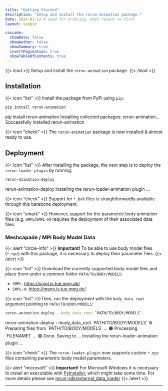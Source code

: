 ```yaml
---
title: "Getting Started"
description: "Setup and install the rerun-animation package."
date: 2024-01-12 # used for ordering, most recent == first
layout: simple

cascade:
  showDate: false
  showAuthor: false
  showSummary: true
  invertPagination: true  
  showTableOfContents: true
---
```


{{< lead >}}
Setup and install the `rerun-animation` package.
{{< /lead >}}


## Installation

{{< icon "list" >}} Install the package from PyPi using `pip`:

```bash
pip install rerun-animation
```

<div id="termynal" data-termynal data-ty-startDelay="600">
    <span data-ty="input" data-ty-prompt="~">pip install rerun-animation</span>
    <span data-ty data-ty-delay="250" data-ty-cursor="▋">Installing collected packages: rerun-animation...</span>
    <span data-ty="progress"></span>
    <span data-ty>Successfully installed rerun-animation</span>
</div>

{{< icon "check" >}} The `rerun-animation` package is now installed & almost ready to use.

## Deployment

{{< icon "list" >}} After installing the package, the next step is to deploy the `rerun-loader-plugin` by running:

```bash
rerun-animation-deploy
```

<div id="termynal" data-termynal data-ty-startDelay="600">
    <span data-ty="input" data-ty-prompt="~">rerun-animation-deploy</span>    
    <span data-ty>Installing the rerun-loader-animation plugin ...</span>
    <span data-ty="progress"></span>
</div>

{{< icon "check" >}} Support for `*.bvh` files is straightforwardly available through this barebone deployment.

{{< icon "xmark" >}} However, support for the parametric body animation files (e.g. `SMPL`/`SMPL-H`) requires the deployment of their associated data files.

### Meshcapade / MPI Body Model Data

{{< alert "circle-info" >}}
**Important!** To be able to use body model files (`*.npz`) with this package, it is necessary to deploy their parameter files.
{{< /alert >}}

{{< icon "list" >}}
Download the currently supported body model files and place them under a common folder `PATH/TO/BODY/MODELS`:

- `SMPL`: https://smpl.is.tue.mpg.de/ 
- `SMPL-H`: https://mano.is.tue.mpg.de/

{{< icon "list" >}}Then, run the deployment with the `body_data_root` argument pointing to `PATH/TO/BODY/MODELS`:

```bash
rerun-animation-deploy --body_data_root `PATH/TO/BODY/MODELS`
```

<div id="termynal" data-termynal data-ty-startDelay="600">
    <span data-ty="input" data-ty-prompt="~">rerun-animation-deploy --body_data_root `PATH/TO/BODY/MODELS`</span>
    <span data-ty data-ty-delay="250" data-ty-cursor="▋">⚙    Preparing files from `PATH/TO/BODY/MODELS` ...</span>
    <span data-ty data-ty-delay="250" data-ty-cursor="▋"> 🟠    Processing `FILENAME1` ...</span>
    <span data-ty data-ty-delay="250" data-ty-cursor="▋"> 🟢    Done. Saving to ...</span>
    <span data-ty="progress"></span>
    <span data-ty>Installing the rerun-loader-animation plugin ...</span>
    <span data-ty="progress"></span>
</div>

{{< icon "check" >}} The `rerun-loader-plugin` now supports custom `*.npz` files containing parametric body model parameters.

{{< alert "microsoft" >}}
**Important!** For Microsoft Windows it is necessary to install an executable with [PyInstaller](https://pyinstaller.org/en/stable/), which might take some time. For more details please see [rerun-sdk/external_data_loader](https://github.com/rerun-io/rerun/tree/main/examples/python/external_data_loader)
{{< /alert >}}


---